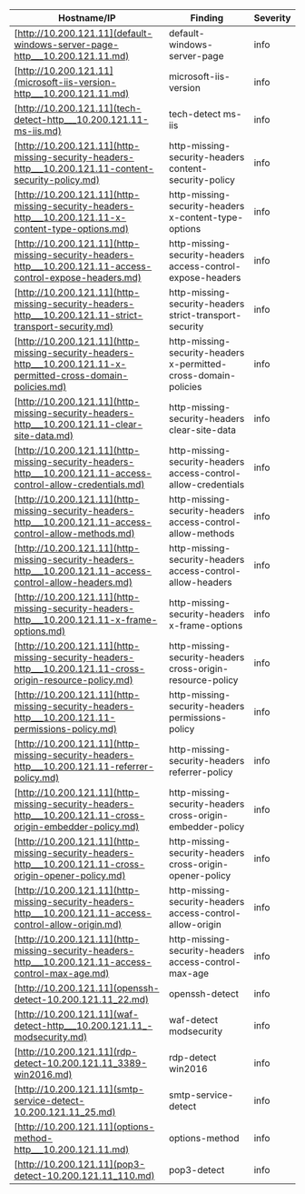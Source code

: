 |Hostname/IP|Finding|Severity|
|-|-|-|
|[http://10.200.121.11](default-windows-server-page-http___10.200.121.11.md)|default-windows-server-page |info|
|[http://10.200.121.11](microsoft-iis-version-http___10.200.121.11.md)|microsoft-iis-version |info|
|[http://10.200.121.11](tech-detect-http___10.200.121.11-ms-iis.md)|tech-detect ms-iis|info|
|[http://10.200.121.11](http-missing-security-headers-http___10.200.121.11-content-security-policy.md)|http-missing-security-headers content-security-policy|info|
|[http://10.200.121.11](http-missing-security-headers-http___10.200.121.11-x-content-type-options.md)|http-missing-security-headers x-content-type-options|info|
|[http://10.200.121.11](http-missing-security-headers-http___10.200.121.11-access-control-expose-headers.md)|http-missing-security-headers access-control-expose-headers|info|
|[http://10.200.121.11](http-missing-security-headers-http___10.200.121.11-strict-transport-security.md)|http-missing-security-headers strict-transport-security|info|
|[http://10.200.121.11](http-missing-security-headers-http___10.200.121.11-x-permitted-cross-domain-policies.md)|http-missing-security-headers x-permitted-cross-domain-policies|info|
|[http://10.200.121.11](http-missing-security-headers-http___10.200.121.11-clear-site-data.md)|http-missing-security-headers clear-site-data|info|
|[http://10.200.121.11](http-missing-security-headers-http___10.200.121.11-access-control-allow-credentials.md)|http-missing-security-headers access-control-allow-credentials|info|
|[http://10.200.121.11](http-missing-security-headers-http___10.200.121.11-access-control-allow-methods.md)|http-missing-security-headers access-control-allow-methods|info|
|[http://10.200.121.11](http-missing-security-headers-http___10.200.121.11-access-control-allow-headers.md)|http-missing-security-headers access-control-allow-headers|info|
|[http://10.200.121.11](http-missing-security-headers-http___10.200.121.11-x-frame-options.md)|http-missing-security-headers x-frame-options|info|
|[http://10.200.121.11](http-missing-security-headers-http___10.200.121.11-cross-origin-resource-policy.md)|http-missing-security-headers cross-origin-resource-policy|info|
|[http://10.200.121.11](http-missing-security-headers-http___10.200.121.11-permissions-policy.md)|http-missing-security-headers permissions-policy|info|
|[http://10.200.121.11](http-missing-security-headers-http___10.200.121.11-referrer-policy.md)|http-missing-security-headers referrer-policy|info|
|[http://10.200.121.11](http-missing-security-headers-http___10.200.121.11-cross-origin-embedder-policy.md)|http-missing-security-headers cross-origin-embedder-policy|info|
|[http://10.200.121.11](http-missing-security-headers-http___10.200.121.11-cross-origin-opener-policy.md)|http-missing-security-headers cross-origin-opener-policy|info|
|[http://10.200.121.11](http-missing-security-headers-http___10.200.121.11-access-control-allow-origin.md)|http-missing-security-headers access-control-allow-origin|info|
|[http://10.200.121.11](http-missing-security-headers-http___10.200.121.11-access-control-max-age.md)|http-missing-security-headers access-control-max-age|info|
|[http://10.200.121.11](openssh-detect-10.200.121.11_22.md)|openssh-detect |info|
|[http://10.200.121.11](waf-detect-http___10.200.121.11_-modsecurity.md)|waf-detect modsecurity|info|
|[http://10.200.121.11](rdp-detect-10.200.121.11_3389-win2016.md)|rdp-detect win2016|info|
|[http://10.200.121.11](smtp-service-detect-10.200.121.11_25.md)|smtp-service-detect |info|
|[http://10.200.121.11](options-method-http___10.200.121.11.md)|options-method |info|
|[http://10.200.121.11](pop3-detect-10.200.121.11_110.md)|pop3-detect |info|
